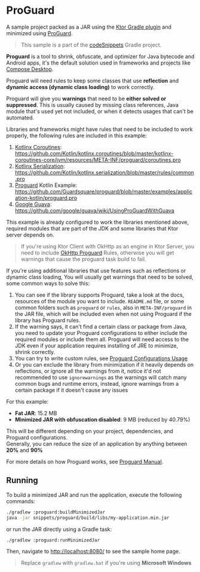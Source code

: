 # ProGuard

A sample project packed as a JAR using the [Ktor Gradle plugin](https://ktor.io/docs/fatjar.html) and minimized using [ProGuard](https://www.guardsquare.com/manual/home).
> This sample is a part of the [codeSnippets](../../README.md) Gradle project.

**Proguard** is a tool to shrink, obfuscate, and optimizer for Java bytecode and Android apps, it's the default solution
used in frameworks and projects
like [Compose Desktop](https://github.com/JetBrains/compose-multiplatform/blob/master/tutorials/Native_distributions_and_local_execution/README.md#minification--obfuscation).

Proguard will need rules to keep some classes that use **reflection** and **dynamic access
(dynamic class loading)** to work correctly.

Proguard will give you **warnings** that need to be **either solved or suppressed**. 
This is usually caused by missing class references, Java module that's used yet not included, or when it detects usages
that can't be automated.

Libraries and frameworks might have rules that need to be included to work properly, the following rules are included in
this example:

1. [Kotlinx Coroutines](https://github.com/Kotlin/kotlinx.coroutines): https://github.com/Kotlin/kotlinx.coroutines/blob/master/kotlinx-coroutines-core/jvm/resources/META-INF/proguard/coroutines.pro
2. [Kotlinx Serialization](https://github.com/Kotlin/kotlinx.serialization): https://github.com/Kotlin/kotlinx.serialization/blob/master/rules/common.pro
3. [Proguard](https://github.com/Guardsquare/proguard) Kotlin Example: https://github.com/Guardsquare/proguard/blob/master/examples/application-kotlin/proguard.pro
4. [Google Guava](https://github.com/google/guava): https://github.com/google/guava/wiki/UsingProGuardWithGuava

This example is already configured to work the libraries mentioned above, required modules that are part of the JDK
and some libraries that Ktor server depends on.

> If you're using Ktor Client with OkHttp as an engine in Ktor Server, you need to include
> [OkHttp Proguard](https://square.github.io/okhttp/features/r8_proguard/) Rules, otherwise you will get warnings that
> cause the proguard task build to fail.

If you're using additional libraries that use features such as 
reflections or dynamic class loading, You will usually get warnings that need to be solved, some common ways to solve this:

1. You can see if the library supports Proguard, take a look at the docs, resources of the module you want to include.
`README.md` file, or some common folders such as `proguard` or `rules`, also in `META-INF/proguard` in the JAR file, which
will be included even when not using Proguard if the library has Proguard rules.
2. If the warning says, it can't find a certain class or package from Java,
   you need to update your Proguard configurations
   to either include the required modules or include them all.
   Proguard will need access to the JDK even if your application
   requires installing of JRE to minimize, shrink correctly.
3. You can try to write custom rules, see [Proguard Configurations Usage](https://www.guardsquare.com/manual/configuration/usage)
4. Or you can exclude the library from minimization if it heavily depends on reflections,
   or ignore all the warnings from it, notice it'd not recommended to use `ignorewarnings` as the warnings will catch many common bugs and runtime 
   errors, instead, ignore warnings from a certain package if it doesn't cause any issues

For this example:
- **Fat JAR**: 15.2 MB
- **Minimized JAR with obfuscation disabled**: 9 MB (reduced by 40.79%)

This will be different depending on your project, dependencies, and Proguard configurations.<br>
Generally, you can reduce the size of an application by anything between **20%** and **90%**

For more details on how Proguard works, see [Proguard Manual](https://www.guardsquare.com/manual/home).

## Running

To build a minimized JAR and run the application, execute the following commands:

```bash
./gradlew :proguard:buildMinimizedJar
java -jar snippets/proguard/build/libs/my-application.min.jar
```

or run the JAR directly using a Gradle task:

```bash
./gradlew :proguard:runMinimizedJar
```

Then, navigate to [http://localhost:8080/](http://localhost:8080/) to see the sample home page.

> Replace `gradlew` with `gradlew.bat` if you're using **Microsoft Windows**
